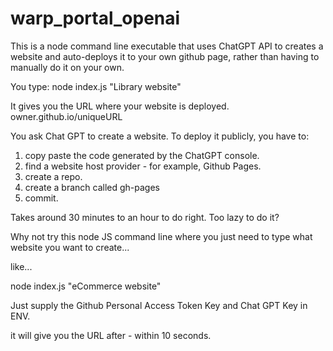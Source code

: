 # warp_portal_openai

This is a node command line executable that uses ChatGPT API to creates a website and auto-deploys it to your own github page, rather than having to manually do it on your own.

You type:
node index.js "Library website"

It gives you the URL where your website is deployed.
owner.github.io/uniqueURL


You ask Chat GPT to create a website.
To deploy it publicly, you have to:
1. copy paste the code generated by the ChatGPT console.
2. find a website host provider - for example, Github Pages.
3. create a repo.
4. create a branch called gh-pages
5. commit.

Takes around 30 minutes to an hour to do right.
Too lazy to do it?

Why not try this node JS command line where you just need to type what website you want to create...

like...

node index.js "eCommerce website"

Just supply the Github Personal Access Token Key and Chat GPT Key in ENV.

it will give you the URL after - within 10 seconds.
